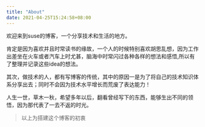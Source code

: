 ```yaml
---
title: "About"
date: 2021-04-25T15:24:58+08:00
---
```

欢迎来到suse的博客，一个分享技术和生活的地方。

肯定是因为喜欢并且时常读书的缘故，一个人的时候特别喜欢胡思乱想，因为工作出差坐在火车或者汽车上时尤甚，脑海中时常闪过各种各样的想法和感悟,所以有了整理并记录这些idea的想法。

其次，做技术的人，都有写博客的传统，其中的原因一是为了将自己的技术知识体系分享出去；同时不会因为技术水平增长而荒废了表达能力！

人生一世，草木一秋，希望多年以后，翻看曾经写下的东西，能够生出不同的领悟，因为那代表了一去不返的时光。

>以上为搭建这个博客的初衷